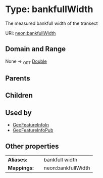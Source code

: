
# Type: bankfullWidth


The measured bankfull width of the transect

URI: [neon:bankfullWidth](https://data.neonscience.org/bankfullWidth)


## Domain and Range

None ->  <sub>OPT</sub> [Double](types/Double.md)

## Parents


## Children


## Used by

 * [GeoFeatureInfoIn](GeoFeatureInfoIn.md)
 * [GeoFeatureInfoPub](GeoFeatureInfoPub.md)

## Other properties

|  |  |  |
| --- | --- | --- |
| **Aliases:** | | bankfull width |
| **Mappings:** | | neon:bankfullWidth |


